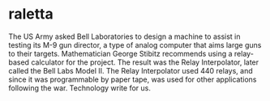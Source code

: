 # raletta
The US Army asked Bell Laboratories to design a machine to assist in testing its M-9 gun director, a type of analog computer that aims large guns to their targets. Mathematician George Stibitz recommends using a relay-based calculator for the project. The result was the Relay Interpolator, later called the Bell Labs Model II. The Relay Interpolator used 440 relays, and since it was programmable by paper tape, was used for other applications following the war.
Technology write for us.
